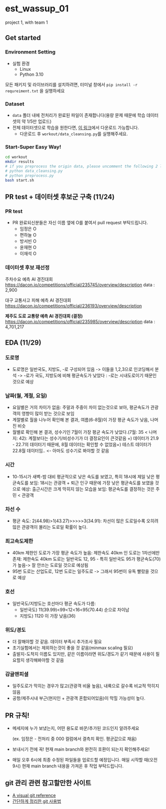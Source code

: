 # est_wassup_01
project 1, with team 1

## Get started

### Environment Setting
- 실험 환경
  - Linux
  - Python 3.10

모든 패키지 및 라이브러리를 설치하려면, 터미널 창에서 `pip install -r requreiment.txt` 을 실행하세요

### Dataset
- `data` 폴더 내에 전처리가 완료된 파일이 존재합니다(용량 문제 때문에 학습 데이터셋의 약 1/5만 업로드)
- 전체 데이터셋으로 학습을 원한다면, [이 링크](https://dacon.io/competitions/official/235985/overview/description)에서 다운로드 가능합니다.
  - 다운로드 후 `workout/data_cleansing.py`를 실행해주세요.

### Start-Super Easy Way!
```bash
cd workout
mkdir results
# if you preprocess the origin data, please uncomment the following 2 lines
# python data_cleansing.py
# python preprocess.py
bash start.sh
```

## PR test + 데이터셋 후보군 구축 (11/24)
### PR test
- PR 완료되신분들은 자신 이름 옆에 O를 붙여서 pull request 부탁드립니다.
  - 임정은 O
  - 편하늘 O
  - 방서빈 O
  - 윤재현 O
  - 이재석 O

### 데이터셋 후보 재선정

주차수요 예측 AI 경진대회
https://dacon.io/competitions/official/235745/overview/description
data : 2,900

대구 교통사고 피해 예측 AI 경진대회
https://dacon.io/competitions/official/236193/overview/description


**제주도 도로 교통량 예측 AI 경진대회 (결정)**
https://dacon.io/competitions/official/235985/overview/description
data : 4,701,217

## EDA (11/29)
### 도로명
- 도로명은 일반국도, 지방도, -로 구성되어 있음 -> 이들을 1,2,3으로 인코딩해서 분석
  -> -로가 국도, 지방도에 비해 평균속도가 낮았다 : -로는 시내도로이기 때문인 것으로 예상

### 날짜(월, 계절, 요일)
- 요일별은 거의 차이가 없음: 주말과 주중이 차이 없는것으로 보아, 평균속도가 관광객의 영향이 많이 받는 것으로 보임
- 계절별로 월을 나누어 확인해 본 결과, 여름(6-8월)이 가장 평균 속도가 낮음, 나머진 비슷
- 월별로 확인해 본 결과, 성수기인 7월이 가장 평균 속도가 낮았다.(7월: 35 < 나머지: 42): 계절보다는 성수기/비성수기가 더 결정요인이 큰것같음
  +) 데이터가 21.9 - 22.7의 데이터기 때문에, 8월 데이터는 확인할 수 없었음+) 테스트 데이터가 22.8월 데이터임.. <- 아마도 성수기로 봐야할 것 같음

### 시간
- 10-15시가 새벽-밤 대비 평균적으로 낮은 속도를 보였고, 특히 18시에 제일 낮은 평균속도를 보임: 18시는 관광객 + 퇴근 인구 때문에 가장 낮은 평균속도를 보였을 것으로 예상: 출근시간은 크게 막히지 않는 모습을 보임: 평균속도를 결정하는 것은 주민 < 관광객

### 차선 수
- 평균 속도: 2(44.98)>1(43.27)>>>>>3(34.91): 차선이 많은 도로일수록 오히려 많은 관광객이 몰리는 도로일 확률이 높다.

### 최고속도제한
- 40km 제한인 도로가 가장 평균 속도가 높음: 제한속도 40km 인 도로는 1차선에만 존재: 제한속도 40km 도로는 일반국도 12, 95 - 특히 일반국도 95가 평균속도(70)가 높음-> 잘 안쓰는 도로일 것으로 예상됨 
- 95번 도로는 산업도로, 12번 도로는 일주도로 -> 그래서 95번이 유독 빨랐을 것으로 예상

### 호선
- 일반국도/지방도는 호선마다 평균 속도가 다름:
  - 일반국도) 11(39.99)<99<12<16<95(70.44) 순으로 차이남
  - 지방도) 1120 이 가장 낮음(36)

### 위도/경도
- 더 잘해야할 것 같음. 데이터 부족시 추가조사 필요
- 초기실험에서는 제외하는것이 좋을 것 같음(minmax scaling 필요)
- 출발지-도착지 이름도 있지만, 같은 이름이라면 위도/경도가 같기 때문에 사용이 필요할지 생각해봐야할 것 같음

### 감귤맨피셜
- 일주도로가 막히는 경우가 많고(관광객 비율 높음), 내륙으로 갈수록 비교적 막히지 않음
- 공항/제주시내 부근(현지인 + 관광객 혼합되어있음)이 막힐 가능성이 높다.

## PR 규칙!
- 메세지에 누가 보냈는지, 어떤 용도로 바꾼/추가된 코드인지 알려주세요

  (ex. 임정은 - 전처리 중 000 컬럼에서 결측치 확인. 평균값으로 채움)
- 보내시기 전에 꼭! 현재 main branch와 완전히 호환이 되는지 확인해주세요!
- 매일 오후 6시에 최종 수정된 파일들을 업로드할 예정입니다. 매일 시작할 때(오전 9시) 현재 main branch 내용을 가져온 후 작업 부탁드립니다.

## git 관리 관련 참고할만한 사이트
- [A visual git reference](https://marklodato.github.io/visual-git-guide/index-ko.html)
- [간단하게 정리한 git 사용법](https://gin-girin-grim.tistory.com/10)

